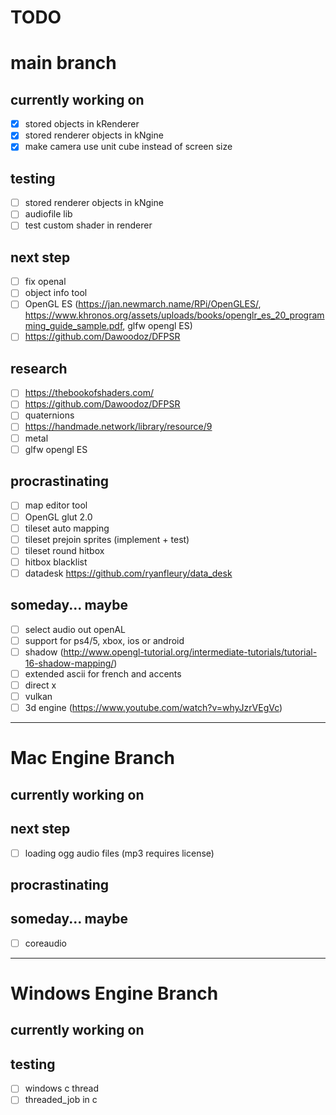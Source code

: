 # **TODO**

# main branch

## currently working on
- [x] stored objects in kRenderer
- [x] stored renderer objects in kNgine
- [x] make camera use unit cube instead of screen size
## testing
- [ ] stored renderer objects in kNgine
- [ ] audiofile lib
- [ ] test custom shader in renderer
## next step
- [ ] fix openal
- [ ] object info tool
- [ ] OpenGL ES (https://jan.newmarch.name/RPi/OpenGLES/, https://www.khronos.org/assets/uploads/books/openglr_es_20_programming_guide_sample.pdf, glfw opengl ES)
- [ ] https://github.com/Dawoodoz/DFPSR
## research
- [ ] https://thebookofshaders.com/
- [ ] https://github.com/Dawoodoz/DFPSR
- [ ] quaternions
- [ ] https://handmade.network/library/resource/9
- [ ] metal
- [ ] glfw opengl ES
## procrastinating
- [ ] map editor tool
- [ ] OpenGL glut 2.0
- [ ] tileset auto mapping
- [ ] tileset prejoin sprites (implement + test)
- [ ] tileset round hitbox
- [ ] hitbox blacklist
- [ ] datadesk https://github.com/ryanfleury/data_desk
## someday... maybe
- [ ] select audio out openAL
- [ ] support for ps4/5, xbox, ios or android
- [ ] shadow (http://www.opengl-tutorial.org/intermediate-tutorials/tutorial-16-shadow-mapping/)
- [ ] extended ascii for french and accents
- [ ] direct x
- [ ] vulkan
- [ ] 3d engine (https://www.youtube.com/watch?v=whyJzrVEgVc)

---

# Mac Engine Branch

## currently working on
## next step
- [ ] loading ogg audio files (mp3 requires license)
## procrastinating
## someday... maybe
- [ ] coreaudio

---

# Windows Engine Branch

## currently working on 
## testing
- [ ] windows c thread
- [ ] threaded_job in c
